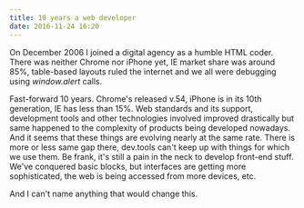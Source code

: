 ```yaml
---
title: 10 years a web developer
date: 2016-11-24 16:20
---
```


On December 2006 I joined a digital agency as a humble HTML coder. There was neither Chrome nor iPhone yet, IE market share was around 85%, table-based layouts ruled the internet and we all were debugging using _window.alert_ calls.

Fast-forward 10 years. Chrome's released v.54, iPhone is in its 10th generation, IE has less than 15%. Web standards and its support, development tools and other technologies involved improved drastically but same happened to the complexity of products being developed nowadays. And it seems that these things are evolving nearly at the same rate. There is more or less same gap there, dev.tools can't keep up with things for which we use them. Be frank, it's still a pain in the neck to develop front-end stuff. We've conquered basic blocks, but interfaces are getting more sophisticated, the web is being accessed from more devices, etc.

And I can't name anything that would change this.
